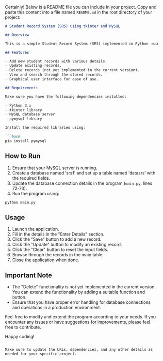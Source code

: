 Certainly! Below is a README file you can include in your project. Copy and paste this content into a file named `README.md` in the root directory of your project:

```markdown
# Student Record System (SRS) using tkinter and MySQL

## Overview

This is a simple Student Record System (SRS) implemented in Python using the tkinter library for the graphical user interface and MySQL as the backend database. The program allows users to manage and track student records, including details such as Student UID, Full Legal Name, Faculty, Date of Birth, Gender, Contact Information, and Address.

## Features

- Add new student records with various details.
- Update existing records.
- Delete records (not yet implemented in the current version).
- View and search through the stored records.
- Graphical user interface for ease of use.

## Requirements

Make sure you have the following dependencies installed:

- Python 3.x
- tkinter library
- MySQL database server
- pymysql library

Install the required libraries using:

```bash
pip install pymysql
```

## How to Run

1. Ensure that your MySQL server is running.
2. Create a database named 'srs1' and set up a table named 'datasrs' with the required fields.
3. Update the database connection details in the program (`main.py`, lines 72-73).
4. Run the program using:

```bash
python main.py
```

## Usage

1. Launch the application.
2. Fill in the details in the "Enter Details" section.
3. Click the "Save" button to add a new record.
4. Click the "Update" button to modify an existing record.
5. Click the "Clear" button to reset the input fields.
6. Browse through the records in the main table.
7. Close the application when done.

## Important Note

- The "Delete" functionality is not yet implemented in the current version. You can extend the functionality by adding a suitable function and button.
- Ensure that you have proper error handling for database connections and operations in a production environment.

Feel free to modify and extend the program according to your needs. If you encounter any issues or have suggestions for improvements, please feel free to contribute.

Happy coding!
```

Make sure to update the URLs, dependencies, and any other details as needed for your specific project.
